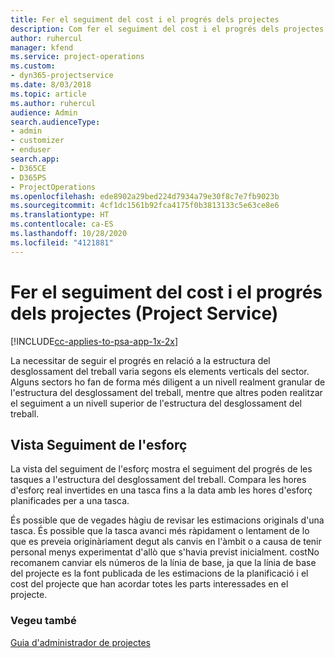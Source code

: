 ```yaml
---
title: Fer el seguiment del cost i el progrés dels projectes
description: Com fer el seguiment del cost i el progrés dels projectes al Project Service
author: ruhercul
manager: kfend
ms.service: project-operations
ms.custom:
- dyn365-projectservice
ms.date: 8/03/2018
ms.topic: article
ms.author: ruhercul
audience: Admin
search.audienceType:
- admin
- customizer
- enduser
search.app:
- D365CE
- D365PS
- ProjectOperations
ms.openlocfilehash: ede8902a29bed224d7934a79e30f8c7e7fb9023b
ms.sourcegitcommit: 4cf1dc1561b92fca4175f0b3813133c5e63ce8e6
ms.translationtype: HT
ms.contentlocale: ca-ES
ms.lasthandoff: 10/28/2020
ms.locfileid: "4121881"
---
```

# <a name="track-project-progress-and-cost-project-service"></a>Fer el seguiment del cost i el progrés dels projectes (Project Service)

[!INCLUDE[cc-applies-to-psa-app-1x-2x](../includes/cc-applies-to-psa-app-1x-2x.md)]

La necessitar de seguir el progrés en relació a la estructura del desglossament del treball varia segons els elements verticals del sector. Alguns sectors ho fan de forma més diligent a un nivell realment granular de l'estructura del desglossament del treball, mentre que altres poden realitzar el seguiment a un nivell superior de l'estructura del desglossament del treball.  
  
## <a name="effort-tracking-view"></a>Vista Seguiment de l'esforç  
La vista del seguiment de l'esforç mostra el seguiment del progrés de les tasques a l'estructura del desglossament del treball. Compara les hores d'esforç real invertides en una tasca fins a la data amb les hores d'esforç planificades per a una tasca.  
  
És possible que de vegades hàgiu de revisar les estimacions originals d'una tasca. És possible que la tasca avanci més ràpidament o lentament de lo que es preveia originàriament degut als canvis en l'àmbit o a causa de tenir personal menys experimentat d'allò que s'havia previst inicialment. costNo recomanem canviar els números de la línia de base, ja que la línia de base del projecte es la font publicada de les estimacions de la planificació i el cost del projecte que han acordar totes les parts interessades en el projecte.  
  
### <a name="see-also"></a>Vegeu també  
 [Guia d'administrador de projectes](../psa/project-manager-guide.md)

